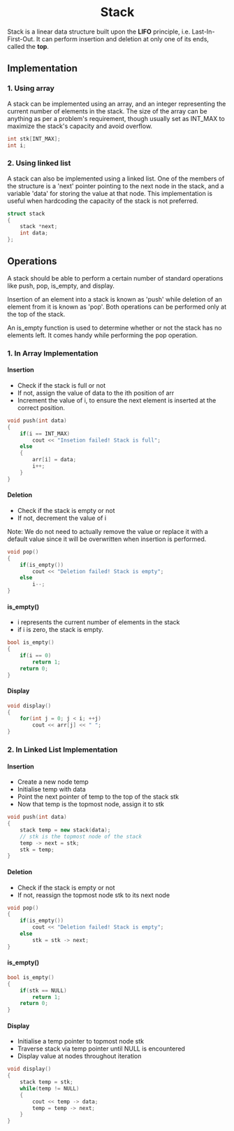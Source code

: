 <h1 align="center">Stack</h1>

Stack is a linear data structure built upon the **LIFO** principle, i.e. Last-In-First-Out. It can perform insertion and deletion at only one of its ends, called the **top**.

## Implementation

### 1. Using array

A stack can be implemented using an array, and an integer representing the current number of elements in the stack. The size of the array can be anything as per a problem's requirement, though usually set as INT_MAX to maximize the stack's capacity and avoid overflow. 

``` cpp
int stk[INT_MAX];
int i;
```

### 2. Using linked list

A stack can also be implemented using a linked list. One of the members of the structure is a 'next' pointer pointing to the next node in the stack, and a variable 'data' for storing the value at that node. This implementation is useful when hardcoding the capacity of the stack is not preferred.

``` cpp
struct stack
{
    stack *next;
    int data;
};
```

## Operations

A stack should be able to perform a certain number of standard operations like push, pop, is_empty, and display.

Insertion of an element into a stack is known as 'push' while deletion of an element from it is known as 'pop'. Both operations can be performed only at the top of the stack.

An is_empty function is used to determine whether or not the stack has no elements left. It comes handy while performing the pop operation.

### 1. In Array Implementation

#### Insertion

- Check if the stack is full or not
- If not, assign the value of data to the ith position of arr
- Increment the value of i, to ensure the next element is inserted at the correct position.

``` cpp
void push(int data)
{
    if(i == INT_MAX)
        cout << "Insetion failed! Stack is full";
    else
    {
        arr[i] = data;
        i++;
    }
}
```

#### Deletion

- Check if the stack is empty or not
- If not, decrement the value of i

Note: We do not need to actually remove the value or replace it with a default value since it will be overwritten when insertion is performed.

``` cpp
void pop()
{
    if(is_empty())
        cout << "Deletion failed! Stack is empty";
    else
        i--;
}
```

#### is_empty()

- i represents the current number of elements in the stack
- if i is zero, the stack is empty.

``` cpp
bool is_empty()
{
    if(i == 0)
        return 1;
    return 0;
}
```

#### Display

``` cpp
void display()
{
    for(int j = 0; j < i; ++j)
        cout << arr[j] << " ";
}
```

### 2. In Linked List Implementation

#### Insertion

- Create a new node temp
- Initialise temp with data
- Point the next pointer of temp to the top of the stack stk
- Now that temp is the topmost node, assign it to stk


``` cpp
void push(int data)
{
    stack temp = new stack(data);
    // stk is the topmost node of the stack
    temp -> next = stk;
    stk = temp;
}
```

#### Deletion

- Check if the stack is empty or not
- If not, reassign the topmost node stk to its next node

``` cpp
void pop()
{
    if(is_empty())
        cout << "Deletion failed! Stack is empty";
    else
        stk = stk -> next;
}
```

#### is_empty()

``` cpp
bool is_empty()
{
    if(stk == NULL)
        return 1;
    return 0;
}
```

#### Display
- Initialise a temp pointer to topmost node stk
- Traverse stack via temp pointer until NULL is encountered
- Display value at nodes throughout iteration 
``` cpp
void display()
{
    stack temp = stk;
    while(temp != NULL)
    {
        cout << temp -> data;
        temp = temp -> next;
    }
}
```
